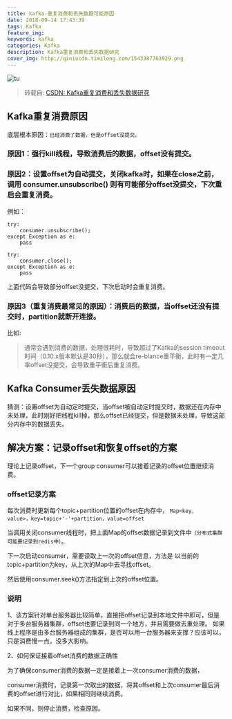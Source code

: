 ```yaml
---
title: kafka-重复消费和丢失数据可能原因
date: 2018-09-14 17:43:39
tags: Kafka
feature_img:
keywords: kafka
categories: Kafka
description: Kafka重复消费和丢失数据研究
cover_img: http://qiniucdn.timilong.com/1543387763929.png
---
```


![tu](http://qiniucdn.timilong.com/1543387763929.png)

> 转载自: [CSDN: Kafka重复消费和丢失数据研究](https://blog.csdn.net/zollty/article/details/53958641)

## Kafka重复消费原因
底层根本原因：<code>已经消费了数据，但是offset没提交。</code>

### 原因1：强行kill线程，导致消费后的数据，offset没有提交。

### 原因2：设置offset为自动提交，关闭kafka时，如果在close之前，调用 consumer.unsubscribe() 则有可能部分offset没提交，下次重启会重复消费。

例如：

```
try:
    consumer.unsubscribe();
except Exception as e:
    pass

try:
    consumer.close();
except Exception as e:
    pass
```

上面代码会导致部分offset没提交，下次启动时会重复消费。

### 原因3（重复消费最常见的原因）：消费后的数据，当offset还没有提交时，partition就断开连接。
比如:
> 通常会遇到消费的数据，处理很耗时，导致超过了Kafka的session timeout时间（0.10.x版本默认是30秒），那么就会re-blance重平衡，此时有一定几率offset没提交，会导致重平衡后重复消费。

## Kafka Consumer丢失数据原因

猜测：设置offset为自动定时提交，当offset被自动定时提交时，数据还在内存中未处理，此时刚好把线程kill掉，那么offset已经提交，但是数据未处理，导致这部分内存中的数据丢失。

## 解决方案：记录offset和恢复offset的方案

理论上记录offset，下一个group consumer可以接着记录的offset位置继续消费。

### offset记录方案

每次消费时更新每个topic+partition位置的offset在内存中， <code>Map<key, value>，key=topic+'-'+partition，value=offset</code>

当调用关闭consumer线程时，把上面Map的offset数据记录到文件中<code>（分布式集群可能要记录到redis中）</code>。

下一次启动consumer，需要读取上一次的offset信息，方法是 以当前的topic+partition为key，从上次的Map中去寻找offset。

然后使用consumer.seek()方法指定到上次的offset位置。

### 说明

1、该方案针对单台服务器比较简单，直接把offset记录到本地文件中即可，但是对于多台服务器集群，offset也要记录到同一个地方，并且需要做去重处理。
如果线上程序是由多台服务器组成的集群，是否可以用一台服务器来支撑？应该可以，只是消费慢一点，没多大影响。

2、如何保证接着offset消费的数据正确性

为了确保consumer消费的数据一定是接着上一次consumer消费的数据，

consumer消费时，记录第一次取出的数据，将其offset和上次consumer最后消费的offset进行对比，如果相同则继续消费。

如果不同，则停止消费，检查原因。
